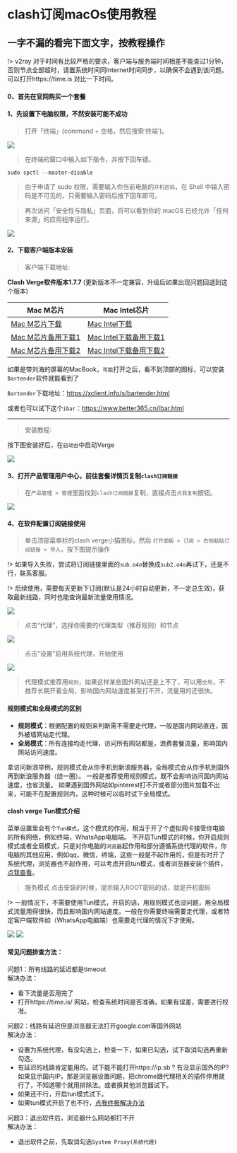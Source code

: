 # clash订阅macOs使用教程

## 一字不漏的看完下面文字，按教程操作

!> v2ray 对于时间有比较严格的要求，客户端与服务端时间相差不能查过1分钟，否则节点全部超时，请置系统时间同Internet时间同步，以确保不会遇到该问题。可以打开https://time.is 对比一下时间。

#### 0、首先在官网购买一个套餐

<!-- https://kingfast.cc/buy

如果上面的网址打不开看下面的教程：

https://www.zybuluo.com/hellozubuluo/note/1728024 -->



#### 1、先设置下电脑权限，不然安装可能不成功

> 打开「终端」(command + 空格，然后搜索‘终端’)。

![](/img/mac1.png)

> 在终端的窗口中输入如下指令，并按下回车键。

```
sudo spctl --master-disable
```

> 由于申请了 sudo 权限，需要输入你当前电脑的`开机密码`，在 Shell 中输入密码是不可见的，只需要输入密码后按下回车即可。

> 再次访问「安全性与隐私」页面，将可以看到你的 macOS 已经允许「任何来源」的应用程序运行。

![](/img/mac2.png)

#### 2、下载客户端版本安装

> 客户端下载地址:

**Clash Verge软件版本1.7.7** (更新版本不一定兼容，升级后如果出现问题回退到这个版本)

| Mac M芯片 | Mac Intel芯片 |
| ------ | ------ |
| [Mac M芯片下载](https://file.o4o.win/clash/clash-verge/macOs/Clash.Verge_1.7.7_aarch64.dmg) | [Mac Intel下载](https://file.o4o.win/clash/clash-verge/macOs/Clash.Verge_1.7.7_x64.dmg) |
| [Mac M芯片备用下载1](http://file.helloking.top/clash/clash-verge/macOs/Clash.Verge_1.7.7_aarch64.dmg) | [Mac Intel下载备用下载1](http://file.helloking.top/clash/clash-verge/macOs/Clash.Verge_1.7.7_x64.dmg) |
| [Mac M芯片备用下载2](https://ghp.ci/https://github.com/clash-verge-rev/clash-verge-rev/releases/download/v1.7.7/Clash.Verge_1.7.7_aarch64.dmg) | [Mac Intel下载备用下载2](https://ghp.ci/https://github.com/clash-verge-rev/clash-verge-rev/releases/download/v1.7.7/Clash.Verge_1.7.7_x64.dmg) | 

如果是带刘海的屏幕的MacBook，`可能`打开之后，看不到顶部的图标，可以安装`Bartender`软件就能看到了

`Bartender`下载地址：https://xclient.info/s/bartender.html

或者也可以试下这个`ibar`：https://www.better365.cn/ibar.html

---

> 安装教程:

按下图安装好后，在`启动台`中启动Verge

![](/img2/mac/m1.png)

#### 3、打开产品管理用户中心，前往套餐详情页复制`clash订阅链接`

> 在`产品管理 > 管理`里面找到`clash订阅链接`复制，直接点击`点我复制`按钮。

![](/img2/mac/m2.png)

#### 4、在软件配置订阅链接使用

> 单击顶部菜单栏的clash verge小猫图标，然后 `打开面板 > 订阅 > 右侧粘贴订阅链接 > 导入`，按下图提示操作

!> 如果导入失败，尝试将订阅链接里面的`sub.o4o`替换成`sub2.o4o`再试下，还是不行，联系客服。

!> 后续使用，需要每天更新下订阅(默认是24小时自动更新，不一定总生效)，获取最新线路，同时也能查询最新流量使用情况。

![](/img2/mac/m3.png)

> 点击“代理”，选择你需要的代理类型（推荐规则）和节点

![](/img2/mac/m4.png)

> 点击"设置"启用系统代理，开始使用

![](/img2/mac/m5.png)


> 代理模式推荐用`规则`，如果这样某些国外网站还是上不了，可以用`全局`，不推荐长期开着全局，影响国内网站速度甚至打不开，流量用的还很快。

#### 规则模式和全局模式的区别

- **规则模式**：根据配置的规则来判断需不需要走代理，一般是国内网站直连，国外被墙网站走代理。
- **全局模式**：所有连接均走代理，访问所有网站都是，浪费套餐流量，影响国内网站访问速度。

拿访问新浪举例，规则模式会从你手机到新浪服务器，全局模式会从你手机到国外再到新浪服务器（绕一圈）。
一般是推荐使用规则模式，既不会影响访问国内网站速度，也省流量。
如果遇到国外网站如pinterest打不开或者部分图片加载不出来，可能不在配置规则内，这种时候可以临时试下全局模式。

#### clash verge Tun模式介绍

菜单设置里会有个`Tun模式`，这个模式的作用，相当于开了个虚拟网卡接管你电脑的所有网络，例如终端，WhatsApp电脑端。
不开启Tun模式的时候，你开启规则模式或者全局模式，只是对你电脑的`浏览器`起作用和部分遵循系统代理的软件，你电脑的其他应用，例如qq，微信，终端，这些一般是不起作用的，但是有时开了系统代理，浏览器也不起作用，可以考虑开启tun模式，或者浏览器安装个插件，[点我查看](/others/omega.md.md)。

> 服务模式  点击安装的时候，提示输入ROOT密码的话，就是开机密码

!> 一般情况下，不需要使用Tun模式，开启的话，用规则模式也没问题，用全局模式流量用得很快，而且影响国内网站速度。一般在你需要终端需要走代理，或者特定客户端软件如（WhatsApp电脑端）也需要走代理的情况下才使用。

![](/img2/mac/m6.png)
![](/img2/mac/tun.png)

<!-- 如果以上步骤操作完不行，参考下面

MacOS用户如需使用tun模式(代理所有流量)，需执行以下命令赋予meta内核权限：
```
sudo chown root:admin /Applications/Clash\ Verge.app/Contents/MacOS/clash-meta
sudo chmod +sx /Applications/Clash\ Verge.app/Contents/MacOS/clash-meta
``` -->

#### 常见问题排查方法：

问题1：所有线路的延迟都是timeout<br/>
解决办法：
- 看下流量是否用完了
- 打开https://time.is/ 网站，检查系统时间是否准确，如果有误差，需要进行校准。

问题2：线路有延迟但是浏览器无法打开google.com等国外网站<br/>
解决办法：
- 设置为系统代理，有没勾选上，检查一下，如果已勾选，试下取消勾选再重新勾选。
- 有延迟的线路肯定能用的。试下能不能打开https://ip.sb ? 有没显示国外的IP? 如果显示国内IP，那是浏览器设置问题，把chrome跟代理相关的插件停用就行了，不知道哪个就用排除法。或者换其他浏览器试下。
- 如果还不行，开启tun模式试下。
- 如果tun模式开启了也不行，[点我终极解决办法](/others/omega.md.md)

问题3：退出软件后，浏览器什么网站都打不开<br/>
解决办法：
- 退出软件之前，先取消勾选`System Proxy(系统代理)`

